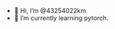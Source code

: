 - 👋 Hi, I’m @43254022km
- 🌱 I’m currently learning pytorch.

<!---
43254022km/43254022km is a ✨ special ✨ repository because its `README.md` (this file) appears on your GitHub profile.
You can click the Preview link to take a look at your changes.
--->
